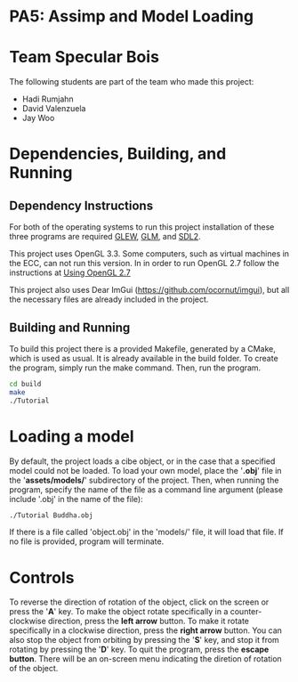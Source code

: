 # PA5: Assimp and Model Loading

# Team Specular Bois
The following students are part of the team who made this project:
- Hadi Rumjahn
- David Valenzuela
- Jay Woo

# Dependencies, Building, and Running

## Dependency Instructions
For both of the operating systems to run this project installation of these three programs are required [GLEW](http://glew.sourceforge.net/), [GLM](http://glm.g-truc.net/0.9.7/index.html), and [SDL2](https://wiki.libsdl.org/Tutorials).

This project uses OpenGL 3.3. Some computers, such as virtual machines in the ECC, can not run this version. In in order to run OpenGL 2.7 follow the instructions at [Using OpenGL 2.7](https://github.com/HPC-Vis/computer-graphics/wiki/Using-OpenGL-2.7)

This project also uses Dear ImGui (https://github.com/ocornut/imgui), but all the necessary files are already included in the project.

## Building and Running
To build this project there is a provided Makefile, generated by a CMake, which is used as usual. It is already available in the build folder. To create the program, simply run the make command. Then, run the program.

```bash
cd build
make
./Tutorial
```

# Loading a model

By default, the project loads a cibe object, or in the case that a specified model could not be loaded. To load your own model, place the '**.obj**' file in the '**assets/models/**' subdirectory of the project. Then, when running the program, specify the name of the file as a command line argument (please include '.obj' in the name of the file):

```bash
./Tutorial Buddha.obj
```

If there is a file called 'object.obj' in the 'models/' file, it will load that file. If no file is provided, program will terminate.

# Controls

To reverse the direction of rotation of the object, click on the screen or press the '**A**' key. To make the object rotate specifically in a counter-clockwise direction, press the **left arrow** button. To make it rotate specifically in a clockwise direction, press the **right arrow** button. You can also stop the object from orbiting by pressing the '**S**' key, and stop it from rotating by pressing the '**D**' key. To quit the program, press the **escape button**. There will be an on-screen menu indicating the diretion of rotation of the object.
